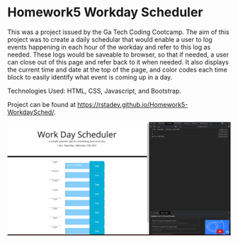 # Homework5 Workday Scheduler

This was a project issued by the Ga Tech Coding Cootcamp. The aim of this project was to create a daily schedular that would enable a user to log events happening in each hour of the workday and refer to this log as needed. These logs would be saveable to browser, so that if needed, a user can close out of this page and refer back to it when needed. It also displays the current time and date at the top of the page, and color codes each time block to easily identify what event is coming up in a day.

Technologies Used: HTML, CSS, Javascript, and Bootstrap.


Project can be found at https://rstadev.github.io/Homework5-WorkdaySched/.


![alt text](https://raw.githubusercontent.com/rstadev/Homework5-WorkdaySched/main/Readmepic5.png)